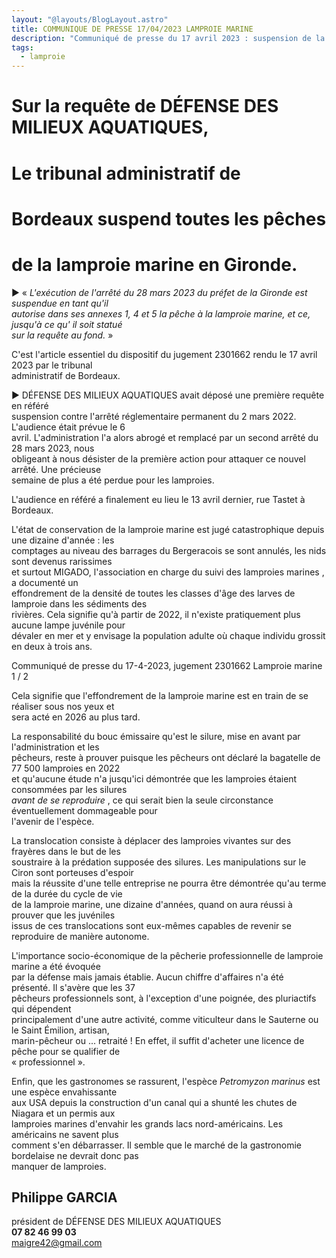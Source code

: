 ```yaml
---
layout: "@layouts/BlogLayout.astro"
title: COMMUNIQUE DE PRESSE 17/04/2023 LAMPROIE MARINE
description: "Communiqué de presse du 17 avril 2023 : suspension de la pêche à la lamproie."
tags:
  - lamproie
---
```

<!--StartFragment-->



# Sur la requête de DÉFENSE DES MILIEUX AQUATIQUES,

# Le tribunal administratif de

# Bordeaux suspend toutes les pêches

# de la lamproie marine en Gironde.

► « *L'exécution de l'arrêté du 28 mars 2023 du préfet de la Gironde est suspendue en tant qu'il\
autorise dans ses annexes 1, 4 et 5 la pêche à la lamproie marine, et ce, jusqu'à ce qu' il soit statué\
sur la requête au fond.* »

C'est l'article essentiel du dispositif du jugement 2301662 rendu le 17 avril 2023 par le tribunal\
administratif de Bordeaux.

► DÉFENSE DES MILIEUX AQUATIQUES avait déposé une première requête en référé\
suspension contre l'arrêté réglementaire permanent du 2 mars 2022. L'audience était prévue le 6\
avril. L'administration l'a alors abrogé et remplacé par un second arrêté du 28 mars 2023, nous\
obligeant à nous désister de la première action pour attaquer ce nouvel arrêté. Une précieuse\
semaine de plus a été perdue pour les lamproies.

L'audience en référé a finalement eu lieu le 13 avril dernier, rue Tastet à Bordeaux.

L'état de conservation de la lamproie marine est jugé catastrophique depuis une dizaine d'année : les\
comptages au niveau des barrages du Bergeracois se sont annulés, les nids sont devenus rarissimes\
et surtout MIGADO, l'association en charge du suivi des lamproies marines , a documenté un\
effondrement de la densité de toutes les classes d'âge des larves de lamproie dans les sédiments des\
rivières. Cela signifie qu'à partir de 2022, il n'existe pratiquement plus aucune lampe juvénile pour\
dévaler en mer et y envisage la population adulte où chaque individu grossit en deux à trois ans.

Communiqué de presse du 17-4-2023, jugement 2301662 Lamproie marine 1 / 2

Cela signifie que l'effondrement de la lamproie marine est en train de se réaliser sous nos yeux et\
sera acté en 2026 au plus tard.

La responsabilité du bouc émissaire qu'est le silure, mise en avant par l'administration et les\
pêcheurs, reste à prouver puisque les pêcheurs ont déclaré la bagatelle de 77 500 lamproies en 2022\
et qu'aucune étude n'a jusqu'ici démontrée que les lamproies étaient consommées par les silures\
*avant de se reproduire* , ce qui serait bien la seule circonstance éventuellement dommageable pour\
l'avenir de l'espèce.

La translocation consiste à déplacer des lamproies vivantes sur des frayères dans le but de les\
soustraire à la prédation supposée des silures. Les manipulations sur le Ciron sont porteuses d'espoir\
mais la réussite d'une telle entreprise ne pourra être démontrée qu'au terme de la durée du cycle de vie\
de la lamproie marine, une dizaine d'années, quand on aura réussi à prouver que les juvéniles\
issus de ces translocations sont eux-mêmes capables de revenir se reproduire de manière autonome.

L'importance socio-économique de la pêcherie professionnelle de lamproie marine a été évoquée\
par la défense mais jamais établie. Aucun chiffre d'affaires n'a été présenté. Il s'avère que les 37\
pêcheurs professionnels sont, à l'exception d'une poignée, des pluriactifs qui dépendent\
principalement d'une autre activité, comme viticulteur dans le Sauterne ou le Saint Émilion, artisan,\
marin-pêcheur ou ... retraité ! En effet, il suffit d'acheter une licence de pêche pour se qualifier de\
« professionnel ».

Enfin, que les gastronomes se rassurent, l'espèce *Petromyzon marinus* est une espèce envahissante\
aux USA depuis la construction d'un canal qui a shunté les chutes de Niagara et un permis aux\
lamproies marines d'envahir les grands lacs nord-américains. Les américains ne savent plus\
comment s'en débarrasser. Il semble que le marché de la gastronomie bordelaise ne devrait donc pas\
manquer de lamproies.

## Philippe GARCIA

président de DÉFENSE DES MILIEUX AQUATIQUES\
**07 82 46 99 03**\
maigre42@gmail.com

<!--EndFragment-->